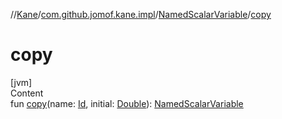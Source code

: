 //[Kane](../../index.md)/[com.github.jomof.kane.impl](../index.md)/[NamedScalarVariable](index.md)/[copy](copy.md)



# copy  
[jvm]  
Content  
fun [copy](copy.md)(name: [Id](../index.md#%5Bcom.github.jomof.kane.impl%2FId%2F%2F%2FPointingToDeclaration%2F%5D%2FClasslikes%2F-1475849451), initial: [Double](https://kotlinlang.org/api/latest/jvm/stdlib/kotlin/-double/index.html)): [NamedScalarVariable](index.md)  




